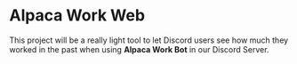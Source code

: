 # Alpaca Work Web

This project will be a really light tool to let Discord users see how much they worked in the past when using **Alpaca Work Bot** in our Discord Server.